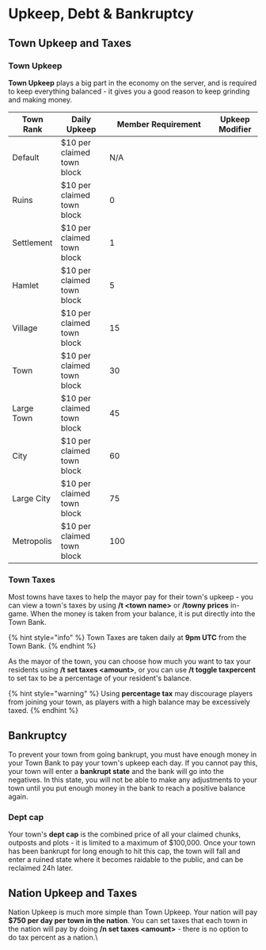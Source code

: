 # Upkeep, Debt & Bankruptcy

## Town Upkeep and Taxes

### Town Upkeep

**Town Upkeep** plays a big part in the economy on the server, and is required to keep everything balanced - it gives you a good reason to keep grinding and making money.&#x20;

<table><thead><tr><th>Town Rank</th><th>Daily Upkeep</th><th width="200">Member Requirement</th><th data-hidden>Upkeep Modifier</th></tr></thead><tbody><tr><td>Default</td><td>$10 per claimed town block</td><td>N/A</td><td></td></tr><tr><td>Ruins</td><td>$10 per claimed town block</td><td>0</td><td></td></tr><tr><td>Settlement</td><td>$10 per claimed town block</td><td>1</td><td></td></tr><tr><td>Hamlet</td><td>$10 per claimed town block</td><td>5</td><td></td></tr><tr><td>Village</td><td>$10 per claimed town block</td><td>15</td><td></td></tr><tr><td>Town</td><td>$10 per claimed town block</td><td>30</td><td></td></tr><tr><td>Large Town</td><td>$10 per claimed town block</td><td>45</td><td></td></tr><tr><td>City</td><td>$10 per claimed town block</td><td>60</td><td></td></tr><tr><td>Large City</td><td>$10 per claimed town block</td><td>75</td><td></td></tr><tr><td>Metropolis</td><td>$10 per claimed town block</td><td>100</td><td></td></tr></tbody></table>

### Town Taxes

Most towns have taxes to help the mayor pay for their town's upkeep - you can view a town's taxes by using **/t \<town name>** or **/towny prices** in-game. When the money is taken from your balance, it is put directly into the Town Bank.

{% hint style="info" %}
Town Taxes are taken daily at **9pm UTC** from the Town Bank.
{% endhint %}

As the mayor of the town, you can choose how much you want to tax your residents using **/t set taxes \<amount>**, or you can use **/t toggle taxpercent** to set tax to be a percentage of your resident's balance.

{% hint style="warning" %}
Using **percentage tax** may discourage players from joining your town, as players with a high balance may be excessively taxed.
{% endhint %}

## Bankruptcy&#x20;

To prevent your town from going bankrupt, you must have enough money in your Town Bank to pay your town's upkeep each day. If you cannot pay this, your town will enter a **bankrupt state** and the bank will go into the negatives. In this state, you will not be able to make any adjustments to your town until you put enough money in the bank to reach a positive balance again.

### Dept cap

Your town's **dept cap** is the combined price of all your claimed chunks, outposts and plots - it is limited to a maximum of $100,000. Once your town has been bankrupt for long enough to hit this cap, the town will fall and enter a ruined state where it becomes raidable to the public, and can be reclaimed 24h later.

## Nation Upkeep and Taxes

Nation Upkeep is much more simple than Town Upkeep. Your nation will pay **$750 per day per town in the nation**. You can set taxes that each town in the nation will pay by doing **/n set taxes \<amount>** - there is no option to do tax percent as a nation.\
